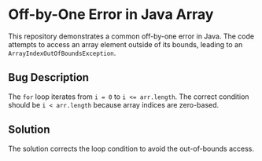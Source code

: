 # Off-by-One Error in Java Array

This repository demonstrates a common off-by-one error in Java. The code attempts to access an array element outside of its bounds, leading to an `ArrayIndexOutOfBoundsException`.

## Bug Description
The `for` loop iterates from `i = 0` to `i <= arr.length`.  The correct condition should be `i < arr.length` because array indices are zero-based.

## Solution
The solution corrects the loop condition to avoid the out-of-bounds access.